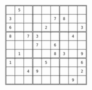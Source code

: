 	
	╔═══╤═══╤═══╦═══╤═══╤═══╦═══╤═══╤═══╗
	║   │ 5 │   ║   │   │   ║   │   │   ║
	╟───┼───┼───╫───┼───┼───╫───┼───┼───╢
	║ 3 │   │   ║   │   │ 7 ║ 8 │   │   ║
	╟───┼───┼───╫───┼───┼───╫───┼───┼───╢
	║ 6 │   │   ║   │ 2 │   ║   │   │ 3 ║
	╠═══╪═══╪═══╬═══╪═══╪═══╬═══╪═══╪═══╣
	║ 8 │   │ 7 ║ 3 │   │   ║   │ 4 │   ║
	╟───┼───┼───╫───┼───┼───╫───┼───┼───╢
	║   │   │   ║ 7 │   │ 6 ║   │   │   ║
	╟───┼───┼───╫───┼───┼───╫───┼───┼───╢
	║   │ 1 │   ║   │   │ 8 ║ 3 │   │ 9 ║
	╠═══╪═══╪═══╬═══╪═══╪═══╬═══╪═══╪═══╣
	║ 1 │   │   ║   │ 5 │   ║   │   │ 6 ║
	╟───┼───┼───╫───┼───┼───╫───┼───┼───╢
	║   │   │ 4 ║ 9 │   │   ║   │   │ 2 ║
	╟───┼───┼───╫───┼───┼───╫───┼───┼───╢
	║   │   │   ║   │   │   ║   │ 9 │   ║
	╚═══╧═══╧═══╩═══╧═══╧═══╩═══╧═══╧═══╝